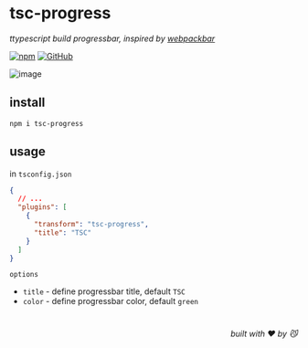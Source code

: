 # tsc-progress
*ttypescript build progressbar, inspired by [webpackbar](https://github.com/unjs/webpackbar)*

[![npm](https://img.shields.io/npm/v/tsc-progress)](https://github.com/JiangWeixian/tsc-progress/tree/master) [![GitHub](https://img.shields.io/npm/l/tsc-progress)](https://github.com/JiangWeixian/tsc-progress/tree/master)

![image](https://user-images.githubusercontent.com/6839576/147484015-79fb0df1-eee4-438a-b14e-d4cf82b2f3fc.png)

## install

```console
npm i tsc-progress
```
## usage

in `tsconfig.json`

```json
{
  // ...
  "plugins": [
    {
      "transform": "tsc-progress",
      "title": "TSC"
    }
  ]
}
```

`options`

- `title` - define progressbar title, default `TSC`
- `color` - define progressbar color, default `green`

# 
<div align='right'>

*built with ❤️ by 😼*

</div>